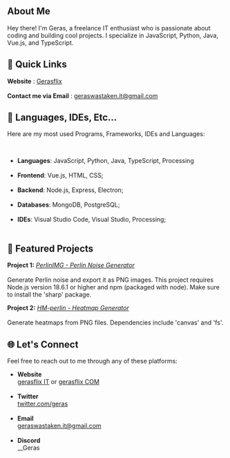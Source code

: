 
## About Me
Hey there! I'm Geras, a freelance IT enthusiast who is passionate about coding and building cool projects. I specialize in JavaScript, Python, Java, Vue.js, and TypeScript.

## 🚀 Quick Links
**Website** : [Gerasflix](https://gerasflix.com/) <br><br>
**Contact me via Email** : geraswastaken.it@gmail.com

## 🔧 Languages, IDEs, Etc...

Here are my most used Programs, Frameworks, IDEs and Languages:

<br>

- **Languages**: JavaScript, Python, Java, TypeScript, Processing<br><br>
- **Frontend**: Vue.js, HTML, CSS;<br><br>
- **Backend**: Node.js, Express, Electron;<br><br>
- **Databases**: MongoDB, PostgreSQL;<br><br>
- **IDEs**: Visual Studio Code, Visual Studio, Processing;<br><br>

## 🌟 Featured Projects

**Project 1:** [_PerlinIMG - Perlin Noise Generator_](https://github.com/Gerassu/perlin-img)<br><br>
Generate Perlin noise and export it as PNG images. This project requires Node.js version 18.6.1 or higher and npm (packaged with node). Make sure to install the 'sharp' package.

**Project 2:** [_HM-perlin - Heatmap Generator_](https://github.com/Gerassu/HM-perlin)<br><br>
Generate heatmaps from PNG files. Dependencies include 'canvas' and 'fs'.

## 🌐 Let's Connect
Feel free to reach out to me through any of these platforms:

- **Website** <br>[gerasflix IT](http://gerasflix.it/) or [gerasflix COM](https://gerasflix.com/)<br><br>
- **Twitter**<br>
  [twitter.com/geras](https://twitter.com/Gerasgheey)
 <br><br>
- **Email**<br> geraswastaken.it@gmail.com<br><br>
- **Discord**<br> __Geras <br><br>






<!--
**Gerassu/Gerassu** is a ✨ _special_ ✨ repository because its `README.md` (this file) appears on your GitHub profile.

Here are some ideas to get you started:

- 🔭 I’m currently working on ...
- 🌱 I’m currently learning ...
- 👯 I’m looking to collaborate on ...
- 🤔 I’m looking for help with ...
- 💬 Ask me about ...
- 📫 How to reach me: ...
- 😄 Pronouns: ...
- ⚡ Fun fact: ...
-->
